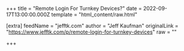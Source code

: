 
+++
title = "Remote Login For Turnkey Devices?"
date = 2022-09-17T13:00:00.000Z
template = "html_content/raw.html"

[extra]
feedName = "jefftk.com"
author = "Jeff Kaufman"
originalLink = "https://www.jefftk.com/p/remote-login-for-turnkey-devices"
raw = ""

+++


